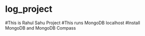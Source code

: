 # log_project
#This is Rahul Sahu Project
#This runs MongoDB localhost
#Install MongoDB and MongoDB Compass

